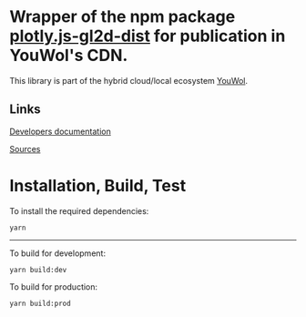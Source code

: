 # Wrapper of the npm package [plotly.js-gl2d-dist](https://www.npmjs.com/package/plotly.js-gl2d-dist) for publication in YouWol's CDN.




This library is part of the hybrid cloud/local ecosystem 
[YouWol](https://platform.youwol.com/applications/@youwol/platform/latest).

## Links

[Developers documentation](https://platform.youwol.com/applications/@youwol/cdn-explorer/latest?package=plotly.js-gl2d-dist)


[Sources](https://github.com/youwol/cdn-externals/tree/master/plotly.js-gl2d-dist)

# Installation, Build, Test

To install the required dependencies:

```shell
yarn
```
---
To build for development:

```shell
yarn build:dev
```

To build for production:

```shell
yarn build:prod
```
